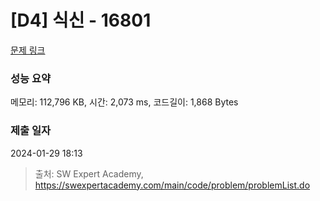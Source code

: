 # [D4] 식신 - 16801 

[문제 링크](https://swexpertacademy.com/main/code/problem/problemDetail.do?contestProbId=AYagAnBqgFADFAQ9) 

### 성능 요약

메모리: 112,796 KB, 시간: 2,073 ms, 코드길이: 1,868 Bytes

### 제출 일자

2024-01-29 18:13



> 출처: SW Expert Academy, https://swexpertacademy.com/main/code/problem/problemList.do